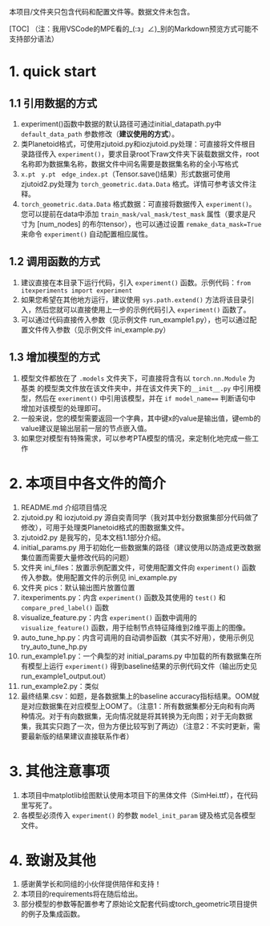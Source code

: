 本项目/文件夹只包含代码和配置文件等。数据文件未包含。

[TOC]
（注：我用VSCode的MPE看的_(:з」∠)_别的Markdown预览方式可能不支持部分语法）

# 1. quick start
## 1.1 引用数据的方式
1. experiment()函数中数据的默认路径可通过initial_datapath.py中 `default_data_path` 参数修改（**建议使用的方式**）。
2. 类Planetoid格式，可使用zjutoid.py和iozjutoid.py处理：可直接将文件根目录路径传入 `experiment()`，要求目录root下raw文件夹下装载数据文件，root名称即为数据集名称，数据文件中间名需要是数据集名称的全小写格式
3. `x.pt` &nbsp; `y.pt` &nbsp; `edge_index.pt`（Tensor.save()结果）形式数据可使用zjutoid2.py处理为 `torch_geometric.data.Data` 格式。详情可参考该文件注释。
4. `torch_geometric.data.Data` 格式数据：可直接将数据传入 `experiment()`。
您可以提前在data中添加 `train_mask/val_mask/test_mask` 属性（要求是尺寸为 [num_nodes] 的布尔tensor），也可以通过设置 `remake_data_mask=True` 来命令 `experiment()` 自动配置相应属性。
## 1.2 调用函数的方式
1. 建议直接在本目录下运行代码，引入 `experiment()` 函数。示例代码：`from itexperiments import experiment`
2. 如果您希望在其他地方运行，建议使用 `sys.path.extend()` 方法将该目录引入，然后您就可以直接使用上一步的示例代码引入 `experiment()` 函数了。
3. 可以通过代码直接传入参数（见示例文件 run_example1.py），也可以通过配置文件传入参数（见示例文件 ini_example.py）
## 1.3 增加模型的方式
1. 模型文件都放在了 `.models` 文件夹下，可直接将含有以 `torch.nn.Module` 为基类 的模型类文件放在该文件夹中，并在该文件夹下的`__init__.py` 中引用模型，然后在 `exeriment()` 中引用该模型，并在 `if model_name==` 判断语句中增加对该模型的处理即可。
2. 一般来说，您的模型需要返回一个字典，其中键x的value是输出值，键emb的value建议是输出层前一层的节点嵌入值。
3. 如果您对模型有特殊需求，可以参考PTA模型的情况，来定制化地完成一些工作

# 2. 本项目中各文件的简介
1. README.md 介绍项目情况
2. zjutoid.py 和 iozjutoid.py 源自奕青同学（我对其中划分数据集部分代码做了修改），可用于处理类Planetoid格式的图数据集文件。
3. zjutoid2.py 是我写的，见本文档1.1部分介绍。
3. initial_params.py 用于初始化一些数据集的路径（建议使用以防造成更改数据集位置而需要大量修改代码的问题）
4. 文件夹 ini_files：放置示例配置文件，可使用配置文件向 `experiment()` 函数传入参数。使用配置文件的示例见 ini_example.py
5. 文件夹 pics：默认输出图片放置位置
6. itexperiments.py：内含 `experiment()` 函数及其使用的 `test()` 和 `compare_pred_label()` 函数
7. visualize_feature.py：内含 `experiment()` 函数中调用的 `visualize_feature()` 函数，用于绘制节点特征降维到2维平面上的图像。
8. auto_tune_hp.py：内含可调用的自动调参函数（其实不好用），使用示例见 try_auto_tune_hp.py
9. run_example1.py：一个典型的对 initial_params.py 中加载的所有数据集在所有模型上运行 `experiment()` 得到baseline结果的示例代码文件（输出历史见run_example1_output.out）
11. run_example2.py：类似
10. 最终结果.csv：如题，是各数据集上的baseline accuracy指标结果。OOM就是对应数据集在对应模型上OOM了。（注意1：所有数据集都分无向和有向两种情况。对于有向数据集，无向情况就是将其转换为无向图；对于无向数据集，我其实只跑了一次，但为方便比较写到了两边）（注意2：不实时更新，需要最新版的结果建议直接联系作者）

# 3. 其他注意事项
1. 本项目中matplotlib绘图默认使用本项目下的黑体文件（SimHei.ttf），在代码里写死了。
2. 各模型必须传入 `experiment()` 的参数 `model_init_param` 键及格式见各模型文件。

# 4. 致谢及其他
1. 感谢黄学长和同组的小伙伴提供陪伴和支持！
2. 本项目的requirements将在随后给出。
3. 部分模型的参数等配置参考了原始论文配套代码或torch_geometric项目提供的例子及集成函数。